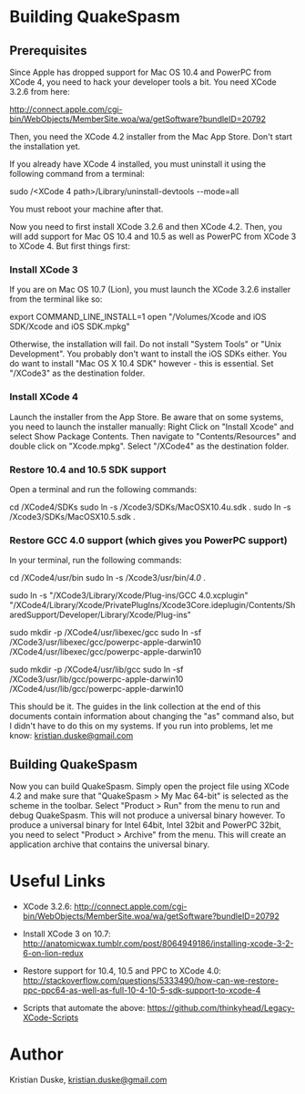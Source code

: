 # Building QuakeSpasm
## Prerequisites
Since Apple has dropped support for Mac OS 10.4 and PowerPC from XCode 4, you need to hack your developer tools a bit. You need XCode 3.2.6 from here:

http://connect.apple.com/cgi-bin/WebObjects/MemberSite.woa/wa/getSoftware?bundleID=20792

Then, you need the XCode 4.2 installer from the Mac App Store. Don't start the installation yet.

If you already have XCode 4 installed, you must uninstall it using the following command from a terminal:

sudo /<XCode 4 path>/Library/uninstall-devtools --mode=all

You must reboot your machine after that.

Now you need to first install XCode 3.2.6 and then XCode 4.2. Then, you will add support for Mac OS 10.4 and 10.5 as well as PowerPC from XCode 3 to XCode 4. But first things first:

### Install XCode 3
If you are on Mac OS 10.7 (Lion), you must launch the XCode 3.2.6 installer from the terminal like so:

export COMMAND_LINE_INSTALL=1
open "/Volumes/Xcode and iOS SDK/Xcode and iOS SDK.mpkg"

Otherwise, the installation will fail. Do not install "System Tools" or "Unix Development". You probably don't want to install the iOS SDKs either. You do want to install "Mac OS X 10.4 SDK" however - this is essential. Set "/XCode3" as the destination folder.

### Install XCode 4
Launch the installer from the App Store. Be aware that on some systems, you need to launch the installer manually: Right Click on "Install Xcode" and select Show Package Contents. Then navigate to "Contents/Resources" and double click on "Xcode.mpkg". Select "/XCode4" as the destination folder.

### Restore 10.4 and 10.5 SDK support
Open a terminal and run the following commands:

cd /XCode4/SDKs
sudo ln -s /Xcode3/SDKs/MacOSX10.4u.sdk .
sudo ln -s /Xcode3/SDKs/MacOSX10.5.sdk .

### Restore GCC 4.0 support (which gives you PowerPC support)
In your terminal, run the following commands:

cd /XCode4/usr/bin
sudo ln -s /Xcode3/usr/bin/*4.0* .

sudo ln -s "/XCode3/Library/Xcode/Plug-ins/GCC 4.0.xcplugin" "/XCode4/Library/Xcode/PrivatePlugIns/Xcode3Core.ideplugin/Contents/SharedSupport/Developer/Library/Xcode/Plug-ins"

sudo mkdir -p /XCode4/usr/libexec/gcc
sudo ln -sf /XCode3/usr/libexec/gcc/powerpc-apple-darwin10 /XCode4/usr/libexec/gcc/powerpc-apple-darwin10

sudo mkdir -p /XCode4/usr/lib/gcc
sudo ln -sf /XCode3/usr/lib/gcc/powerpc-apple-darwin10 /XCode4/usr/lib/gcc/powerpc-apple-darwin10

This should be it. The guides in the link collection at the end of this documents contain information about changing the "as" command also, but I didn't have to do this on my systems. If you run into problems, let me know: kristian.duske@gmail.com

## Building QuakeSpasm
Now you can build QuakeSpasm. Simply open the project file using XCode 4.2 and make sure that "QuakeSpasm > My Mac 64-bit" is selected as the scheme in the toolbar. Select "Product > Run" from the menu to run and debug QuakeSpasm. This will not produce a universal binary however. To produce a universal binary for Intel 64bit, Intel 32bit and PowerPC 32bit, you need to select "Product > Archive" from the menu. This will create an application archive that contains the universal binary.

# Useful Links
- XCode 3.2.6:
http://connect.apple.com/cgi-bin/WebObjects/MemberSite.woa/wa/getSoftware?bundleID=20792

- Install XCode 3 on 10.7:
http://anatomicwax.tumblr.com/post/8064949186/installing-xcode-3-2-6-on-lion-redux

- Restore support for 10.4, 10.5 and PPC to XCode 4.0:
http://stackoverflow.com/questions/5333490/how-can-we-restore-ppc-ppc64-as-well-as-full-10-4-10-5-sdk-support-to-xcode-4

- Scripts that automate the above:
https://github.com/thinkyhead/Legacy-XCode-Scripts

# Author
Kristian Duske, kristian.duske@gmail.com
